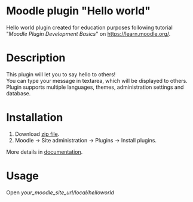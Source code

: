 # Moodle plugin "Hello world"
Hello world plugin created for education purposes following tutorial
"*Moodle Plugin Development Basics*" on https://learn.moodle.org/.

# Description
This plugin will let you to say hello to others!<br>
You can type your message in textarea, which will be displayed to others.<br>
Plugin supports multiple languages, themes, administration settings and database.

# Installation
1. Download [zip file](https://github.com/klebann/Moodle-Plugin-Helloworld/archive/main.zip).
2. Moodle -> Site administration -> Plugins -> Install plugins.

More details in [documentation](https://docs.moodle.org/39/en/Installing_plugins#Installing_a_plugin).

# Usage
Open *your_moodle_site_url/local/helloworld*